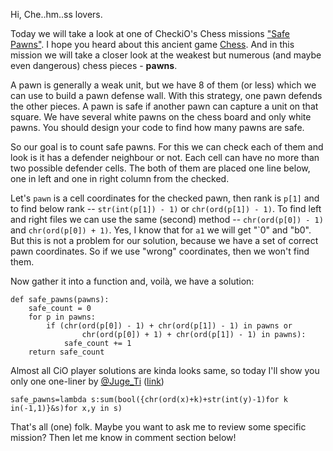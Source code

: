 Hi, Che..hm..ss lovers.

Today we will take a look at one of CheckiO's Chess missions ["Safe Pawns"](http://www.checkio.org/mission/pawn-brotherhood/share/53e5148cf5d6992948bab44eaded07cc/).
I hope you heard about this ancient game [Chess](http://en.wikipedia.org/wiki/Chess).
And in this mission we will take a closer look at the weakest but numerous
(and maybe even dangerous) chess pieces - **pawns**.

A pawn is generally a weak unit, but we have 8 of them (or less)
which we can use to build a pawn defense wall.
With this strategy, one pawn defends the other pieces.
A pawn is safe if another pawn can capture a unit on that square.
 We have several white pawns on the chess board and only white pawns.
  You should design your code to find how many pawns are safe.

So our goal is to count safe pawns. For this we can check each of them and look is it has a defender
neighbour or not. Each cell can have no more than two possible defender cells. The both of them
are placed one line below, one in left and one in right column from the checked.

Let's `pawn` is a cell coordinates for the checked pawn, then rank is `p[1]` and to find below
rank -- `str(int(p[1]) - 1)` or `chr(ord(p[1]) - 1)`. To find left and right files we can use the
same (second) method -- `chr(ord(p[0]) - 1)` and `chr(ord(p[0]) + 1)`. Yes, I know that for
`a1` we will get "\`0" and "b0". But this is not a problem for our solution, because we have a set
of correct pawn coordinates. So if we use "wrong" coordinates, then we won't find them.

Now gather it into a function and, voilà, we have a solution:

```
def safe_pawns(pawns):
    safe_count = 0
    for p in pawns:
        if (chr(ord(p[0]) - 1) + chr(ord(p[1]) - 1) in pawns or
                chr(ord(p[0]) + 1) + chr(ord(p[1]) - 1) in pawns):
            safe_count += 1
    return safe_count
```

Almost all CiO player solutions are kinda looks same, so today I'll show you only one one-liner by
[@Juge_Ti](http://www.checkio.org/user/Juge_Ti/) ([link](http://www.checkio.org/mission/pawn-brotherhood/publications/Juge_Ti/python-27/shorter-than-vekys/share/ebe84cb200b9da18ec4f8f18ec7c6e58/))

```
safe_pawns=lambda s:sum(bool({chr(ord(x)+k)+str(int(y)-1)for k in(-1,1)}&s)for x,y in s)
```

That's all (one) folk. Maybe you want to ask me to review some specific mission? Then let me know in comment section below!

